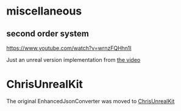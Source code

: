 # miscellaneous

## second order system
https://www.youtube.com/watch?v=wrnzFQHhn1I

Just an unreal version implementation from [the video](https://www.youtube.com/watch?v=KPoeNZZ6H4s&t=0s)


# ChrisUnrealKit

The original EnhancedJsonConverter was moved to [ChrisUnrealKit](https://github.com/rurumi0318/ChrisUnrealKit)